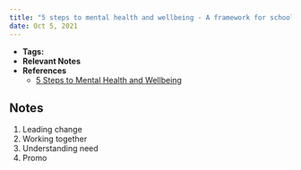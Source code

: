 ```yaml
---
title: "5 steps to mental health and wellbeing - A framework for schools and colleges"
date: Oct 5, 2021
---
```


- **Tags:**
- **Relevant Notes**
- **References**
	- [5 Steps to Mental Health and Wellbeing](https://www.annafreud.org/schools-and-colleges/5-steps-to-mental-health-and-wellbeing/)


## Notes
1. Leading change
2. Working together
3. Understanding need
4. Promo